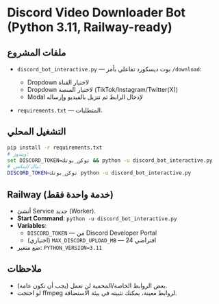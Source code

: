 # Discord Video Downloader Bot (Python 3.11, Railway-ready)

## ملفات المشروع
- `discord_bot_interactive.py` — بوت ديسكورد تفاعلي بأمر `/download`:
  - Dropdown لاختيار القناة
  - Dropdown لاختيار المنصة (TikTok/Instagram/Twitter(X))
  - Modal لإدخال الرابط ثم تنزيل بالفيديو وإرساله

- `requirements.txt` — المتطلبات.

## التشغيل المحلي
```bash
pip install -r requirements.txt
# ويندوز:
set DISCORD_TOKEN=توكن_بوتك && python -u discord_bot_interactive.py
# ماك/لينكس:
DISCORD_TOKEN=توكن_بوتك python -u discord_bot_interactive.py
```

## Railway (خدمة واحدة فقط)
- أنشئ Service جديد (Worker).
- **Start Command**: `python -u discord_bot_interactive.py`
- **Variables**:
  - `DISCORD_TOKEN` — من Discord Developer Portal
  - (اختياري) `MAX_DISCORD_UPLOAD_MB` — افتراضي 24
- ضع متغير: `PYTHON_VERSION=3.11`

## ملاحظات
- بعض الروابط الخاصة/المحمية لن تعمل (يجب أن تكون عامة).
- لو احتجت ffmpeg لروابط معينة، يمكنك تثبيته في بيئة الاستضافة.

